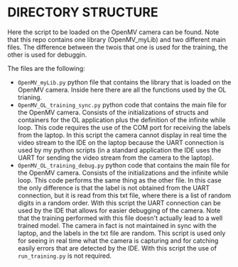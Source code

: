 # DIRECTORY STRUCTURE

Here the script to be loaded on the OpenMV camera can be found. Note that this repo contains one library (OpenMV_myLib) and two different main files. The difference between the twois that one is used for the training, the other is used for debuggin. 

The files are the following:

- `OpenMV_myLib.py` python file that contains the library that is loaded on the OpenMV camera. Inside here there are all the functions used by the OL trianing.
- `OpenMV_OL_training_sync.py` python code that contains the main file for the OpenMV camera. Consists of the initializations of structs and containers for the OL application plus the definition of the infinite while loop. This code requires the use of the COM port for receiving the labels from the laptop. In this script the camera cannot display in real time the video stream to the IDE on the laptop because the UART connection is used by my python scripts (in a standard application the IDE uses the UART for sending the video stream from the camera to the laptop).
- `OpenMV_OL_training_debug.py` python code that contains the main file for the OpenMV camera. Consists of the initializations and the infinite while loop. This code performs the same thing as the other file. In this case the only difference is that the label is not obtained from the UART connection, but it is read from this txt file, where there is a list of random digits in a random order. With this script the UART connection can be used by the IDE that allows for easier debugging of the camera. Note that the training performed with this file doesn't actually lead to a well trained model. The camera in fact is not maintained in sync with the laptop, and the labels in the txt file are random. This script is used only for seeing in real time what the camera is capturing and for catching easily errors that are detected by the IDE. With this script the use of `run_training.py` is not required.
